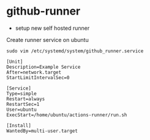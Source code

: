 # github-runner

- setup new self hosted runner  


Create runner service on ubuntu

`sudo vim /etc/systemd/system/github_runner.service`

```
[Unit]
Description=Example Service
After=network.target
StartLimitIntervalSec=0

[Service]
Type=simple
Restart=always
RestartSec=1
User=ubuntu
ExecStart=/home/ubuntu/actions-runner/run.sh

[Install]
WantedBy=multi-user.target
```

